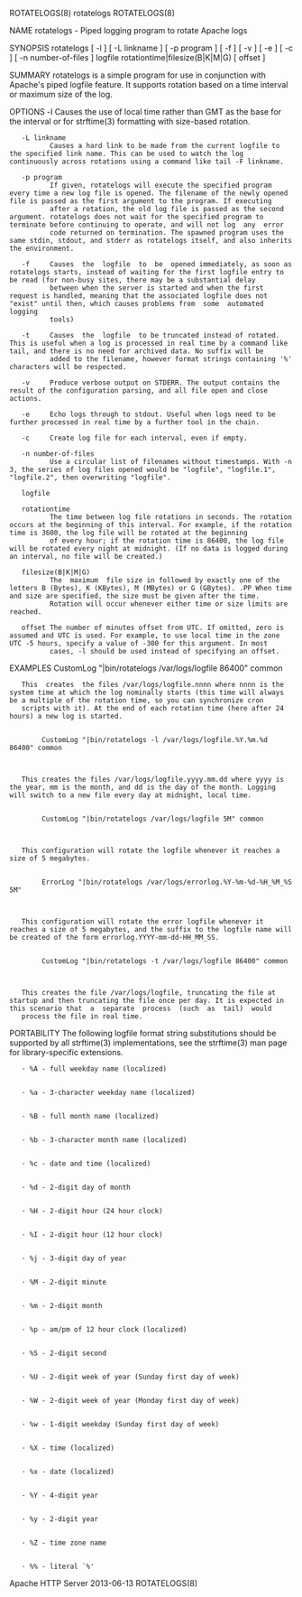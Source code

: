 ROTATELOGS(8)                                                                                     rotatelogs                                                                                    ROTATELOGS(8)



NAME
       rotatelogs - Piped logging program to rotate Apache logs


SYNOPSIS
       rotatelogs [ -l ] [ -L linkname ] [ -p program ] [ -f ] [ -v ] [ -e ] [ -c ] [ -n number-of-files ] logfile rotationtime|filesize(B|K|M|G) [ offset ]



SUMMARY
       rotatelogs is a simple program for use in conjunction with Apache's piped logfile feature. It supports rotation based on a time interval or maximum size of the log.



OPTIONS
       -l     Causes the use of local time rather than GMT as the base for the interval or for strftime(3) formatting with size-based rotation.

       -L linkname
              Causes a hard link to be made from the current logfile to the specified link name. This can be used to watch the log continuously across rotations using a command like tail -F linkname.

       -p program
              If given, rotatelogs will execute the specified program every time a new log file is opened. The filename of the newly opened file is passed as the first argument to the program. If executing
              after a rotation, the old log file is passed as the second argument. rotatelogs does not wait for the specified program to terminate before continuing to operate, and will not log  any  error
              code returned on termination. The spawned program uses the same stdin, stdout, and stderr as rotatelogs itself, and also inherits the environment.

       -f     Causes  the  logfile  to  be  opened immediately, as soon as rotatelogs starts, instead of waiting for the first logfile entry to be read (for non-busy sites, there may be a substantial delay
              between when the server is started and when the first request is handled, meaning that the associated logfile does not "exist" until then, which causes problems from  some  automated  logging
              tools)

       -t     Causes  the  logfile  to be truncated instead of rotated. This is useful when a log is processed in real time by a command like tail, and there is no need for archived data. No suffix will be
              added to the filename, however format strings containing '%' characters will be respected.

       -v     Produce verbose output on STDERR. The output contains the result of the configuration parsing, and all file open and close actions.

       -e     Echo logs through to stdout. Useful when logs need to be further processed in real time by a further tool in the chain.

       -c     Create log file for each interval, even if empty.

       -n number-of-files
              Use a circular list of filenames without timestamps. With -n 3, the series of log files opened would be "logfile", "logfile.1", "logfile.2", then overwriting "logfile".

       logfile

       rotationtime
              The time between log file rotations in seconds. The rotation occurs at the beginning of this interval. For example, if the rotation time is 3600, the log file will be rotated at the beginning
              of every hour; if the rotation time is 86400, the log file will be rotated every night at midnight. (If no data is logged during an interval, no file will be created.)

       filesize(B|K|M|G)
              The  maximum  file size in followed by exactly one of the letters B (Bytes), K (KBytes), M (MBytes) or G (GBytes). .PP When time and size are specified, the size must be given after the time.
              Rotation will occur whenever either time or size limits are reached.

       offset The number of minutes offset from UTC. If omitted, zero is assumed and UTC is used. For example, to use local time in the zone UTC -5 hours, specify a value of -300 for this argument. In most
              cases, -l should be used instead of specifying an offset.


EXAMPLES
            CustomLog "|bin/rotatelogs /var/logs/logfile 86400" common



       This  creates  the files /var/logs/logfile.nnnn where nnnn is the system time at which the log nominally starts (this time will always be a multiple of the rotation time, so you can synchronize cron
       scripts with it). At the end of each rotation time (here after 24 hours) a new log is started.


            CustomLog "|bin/rotatelogs -l /var/logs/logfile.%Y.%m.%d 86400" common



       This creates the files /var/logs/logfile.yyyy.mm.dd where yyyy is the year, mm is the month, and dd is the day of the month. Logging will switch to a new file every day at midnight, local time.


            CustomLog "|bin/rotatelogs /var/logs/logfile 5M" common



       This configuration will rotate the logfile whenever it reaches a size of 5 megabytes.


            ErrorLog "|bin/rotatelogs /var/logs/errorlog.%Y-%m-%d-%H_%M_%S 5M"



       This configuration will rotate the error logfile whenever it reaches a size of 5 megabytes, and the suffix to the logfile name will be created of the form errorlog.YYYY-mm-dd-HH_MM_SS.


            CustomLog "|bin/rotatelogs -t /var/logs/logfile 86400" common



       This creates the file /var/logs/logfile, truncating the file at startup and then truncating the file once per day. It is expected in this scenario that  a  separate  process  (such  as  tail)  would
       process the file in real time.


PORTABILITY
       The following logfile format string substitutions should be supported by all strftime(3) implementations, see the strftime(3) man page for library-specific extensions.


       · %A - full weekday name (localized)


       · %a - 3-character weekday name (localized)


       · %B - full month name (localized)


       · %b - 3-character month name (localized)


       · %c - date and time (localized)


       · %d - 2-digit day of month


       · %H - 2-digit hour (24 hour clock)


       · %I - 2-digit hour (12 hour clock)


       · %j - 3-digit day of year


       · %M - 2-digit minute


       · %m - 2-digit month


       · %p - am/pm of 12 hour clock (localized)


       · %S - 2-digit second


       · %U - 2-digit week of year (Sunday first day of week)


       · %W - 2-digit week of year (Monday first day of week)


       · %w - 1-digit weekday (Sunday first day of week)


       · %X - time (localized)


       · %x - date (localized)


       · %Y - 4-digit year


       · %y - 2-digit year


       · %Z - time zone name


       · %% - literal `%'




Apache HTTP Server                                                                                2013-06-13                                                                                    ROTATELOGS(8)
